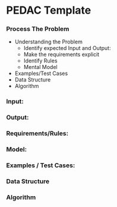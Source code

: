 PEDAC Template
==============
### Process The Problem
- Understanding the Problem
  - Identify expected Input and Output:
  - Make the requirements explicit
  - Identify Rules
  - Mental Model
- Examples/Test Cases
- Data Structure
- Algorithm

### Input: 
### Output: 

### Requirements/Rules: 
### Model:


### Examples / Test Cases: 


### Data Structure

### Algorithm
